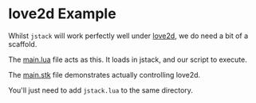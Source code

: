 # love2d Example

Whilst `jstack` will work perfectly well under [love2d](https://love2d.org/), we do need a bit of a scaffold.

The [main.lua](main.lua) file acts as this. It loads in jstack, and our script to execute.

The [main.stk](main.stk) file demonstrates actually controlling love2d.

You'll just need to add `jstack.lua` to the same directory.
